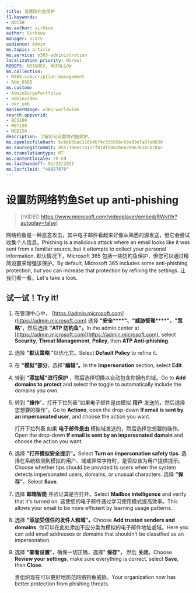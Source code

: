 ```yaml
---
title: 设置防钓鱼保护
f1.keywords:
- NOCSH
ms.author: sirkkuw
author: Sirkkuw
manager: scotv
audience: Admin
ms.topic: article
ms.service: o365-administration
localization_priority: Normal
ROBOTS: NOINDEX, NOFOLLOW
ms.collection:
- M365-subscription-management
- Adm_O365
ms.custom:
- AdminSurgePortfolio
- adminvideo
- okr_smb
monikerRange: o365-worldwide
search.appverid:
- BCS160
- MET150
- MOE150
description: 了解如何设置防钓鱼保护。
ms.openlocfilehash: bcb6b8bac316b4b74c505656cb9a93e7a87e0830
ms.sourcegitcommit: 855719ee21017cf87dfa98cbe62806763bcb78ac
ms.translationtype: MT
ms.contentlocale: zh-CN
ms.lasthandoff: 01/22/2021
ms.locfileid: "49927870"
---
```

# <a name="set-up-anti-phishing"></a><span data-ttu-id="e6a36-103">设置防网络钓鱼</span><span class="sxs-lookup"><span data-stu-id="e6a36-103">Set up anti-phishing</span></span>

> [!VIDEO https://www.microsoft.com/videoplayer/embed/RWvt9r?autoplay=false]

<span data-ttu-id="e6a36-104">网络钓鱼是一种恶意攻击，其中电子邮件看起来好像从熟悉的源发送，但它会尝试收集个人信息。</span><span class="sxs-lookup"><span data-stu-id="e6a36-104">Phishing is a malicious attack where an email looks like it was sent from a familiar source, but it attempts to collect your personal information.</span></span> <span data-ttu-id="e6a36-105">默认情况下，Microsoft 365 包括一些防钓鱼保护，但您可以通过精简设置来增强该保护。</span><span class="sxs-lookup"><span data-stu-id="e6a36-105">By default, Microsoft 365 includes some anti-phishing protection, but you can increase that protection by refining the settings.</span></span> <span data-ttu-id="e6a36-106">让我们看一看。</span><span class="sxs-lookup"><span data-stu-id="e6a36-106">Let's take a look.</span></span>

## <a name="try-it"></a><span data-ttu-id="e6a36-107">试一试！</span><span class="sxs-lookup"><span data-stu-id="e6a36-107">Try it!</span></span>

1. <span data-ttu-id="e6a36-108">在管理中心中， [https://admin.microsoft.com](https://admin.microsoft.com) 选择 **"安全\*\*\*\*"、"威胁管理\*\*\*\*"、"策略**"，然后选择 **"ATP 防钓鱼"。**</span><span class="sxs-lookup"><span data-stu-id="e6a36-108">In the admin center at [https://admin.microsoft.com](https://admin.microsoft.com), select **Security**, **Threat Management**, **Policy**, then **ATP Anti-phishing**.</span></span>
1. <span data-ttu-id="e6a36-109">选择 **"默认策略** "以优化它。</span><span class="sxs-lookup"><span data-stu-id="e6a36-109">Select **Default Policy** to refine it.</span></span>
1. <span data-ttu-id="e6a36-110">在 **"模拟"部分**，选择"**编辑"。**</span><span class="sxs-lookup"><span data-stu-id="e6a36-110">In the **Impersonation** section, select **Edit**.</span></span>
1. <span data-ttu-id="e6a36-111">转到 **"添加域"进行保护** ，然后选择切换以自动包含你拥有的域。</span><span class="sxs-lookup"><span data-stu-id="e6a36-111">Go to **Add domains to protect** and select the toggle to automatically include the domains you own.</span></span>
1. <span data-ttu-id="e6a36-112">转到 **"操作**"，打开下拉列表"如果电子邮件是由模拟 **用户** 发送的，然后选择您想要的操作"。</span><span class="sxs-lookup"><span data-stu-id="e6a36-112">Go to **Actions**, open the drop-down **If email is sent by an impersonated user**, and choose the action you want.</span></span>

    <span data-ttu-id="e6a36-113">打开下拉列表 如果 **电子邮件是由** 模拟域发送的，然后选择您想要的操作。</span><span class="sxs-lookup"><span data-stu-id="e6a36-113">Open the drop-down **If email is sent by an impersonated domain** and choose the action you want.</span></span>
1. <span data-ttu-id="e6a36-114">选择 **"打开模拟安全提示"。**</span><span class="sxs-lookup"><span data-stu-id="e6a36-114">Select **Turn on impersonation safety tips**.</span></span> <span data-ttu-id="e6a36-115">选择在系统检测到模拟的用户、域或异常字符时，是否应该为用户提供提示。</span><span class="sxs-lookup"><span data-stu-id="e6a36-115">Choose whether tips should be provided to users when the system detects impersonated users, domains, or unusual characters.</span></span> <span data-ttu-id="e6a36-116">选择 **“保存”**。</span><span class="sxs-lookup"><span data-stu-id="e6a36-116">Select **Save**.</span></span>
1. <span data-ttu-id="e6a36-117">选择 **邮箱智能** 并验证其是否打开。</span><span class="sxs-lookup"><span data-stu-id="e6a36-117">Select **Mailbox intelligence** and verify that it's turned on.</span></span> <span data-ttu-id="e6a36-118">这使您的电子邮件通过学习使用模式提高效率。</span><span class="sxs-lookup"><span data-stu-id="e6a36-118">This allows your email to be more efficient by learning usage patterns.</span></span>
1. <span data-ttu-id="e6a36-119">选择 **"添加受信任的发件人和域"。**</span><span class="sxs-lookup"><span data-stu-id="e6a36-119">Choose **Add trusted senders and domains**.</span></span> <span data-ttu-id="e6a36-120">你可以在此处添加不应分类为模拟的电子邮件地址或域。</span><span class="sxs-lookup"><span data-stu-id="e6a36-120">Here you can add email addresses or domains that shouldn't be classified as an impersonation.</span></span>
1. <span data-ttu-id="e6a36-121">选择 **"查看设置**"，确保一切正确，选择" **保存"，** 然后 **关闭**。</span><span class="sxs-lookup"><span data-stu-id="e6a36-121">Choose **Review your settings**, make sure everything is correct, select **Save**, then **Close**.</span></span>

    <span data-ttu-id="e6a36-122">贵组织现在可以更好地防范网络钓鱼威胁。</span><span class="sxs-lookup"><span data-stu-id="e6a36-122">Your organization now has better protection from phishing threats.</span></span>